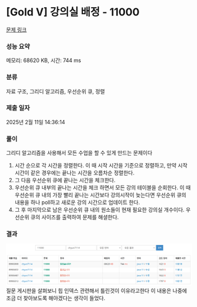 # [Gold V] 강의실 배정 - 11000

[문제 링크](https://www.acmicpc.net/problem/11000)

### 성능 요약

메모리: 68620 KB, 시간: 744 ms

### 분류

자료 구조, 그리디 알고리즘, 우선순위 큐, 정렬

### 제출 일자

2025년 2월 11일 14:36:14

### 풀이

그리디 알고리즘을 사용해서 모든 수업을 할 수 있게 만드는 문제이다

1. 시간 순으로 각 시간을 정렬한다. 이 때 시작 시간을 기준으로 정렬하고, 만약 시작 시간이 같은 경우에는 끝나는 시간을 오름차순 정렬한다.
2. 그 다음 우선순위 큐에 끝나는 시간을 체크한다.
3. 우선순위 큐 내부의 끝나는 시간을 체크 하면서 모든 강의 테이블을 순회한다. 이 때 우선순위 큐 내의 가장 빨리 끝나는 시간보다 강의시작이 늦는다면 우선순위 큐의 내용을 하나 poll하고 새로운 강의 시간으로 업데이트 한다.
4. 그 후 마지막으로 남은 우선순위 큐 내의 원소들이 현재 필요한 강의실 개수이다. 우선순위 큐의 사이즈를 출력하여 문제를 해셜한다.

### 결과
![img.png](img.png)
질문 게시판을 살펴보니 힙 인덱스 관련해서 틀린것이 이유라고한다
이 내용은 나중에 조금 더 찾아보도록 해야겠다는 생각이 들었다.